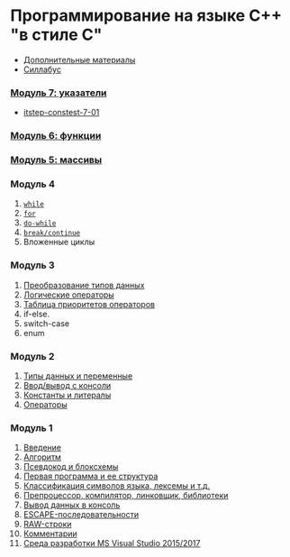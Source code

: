 # Программирование на языке C++ "в стиле C"

* [Дополнительные материалы](./appendix.md)
* [Силлабус](./syllabus.pdf)

### [Модуль 7: указатели](./module07)

* [itstep-constest-7-01](./homeworks/itstep_contest_7_01.md)

### [Модуль 6: функции](./module06)

### [Модуль 5: массивы](./module05)

### Модуль 4
1. [`while`](./module04/while.md)
2. [`for`](./module04/for.md)
3. [`do-while`](./module04/do-while.md)
4. [`break/continue`](./module04/break-continue.md)
5. Вложенные циклы

### Модуль 3
1. [Преобразование типов данных](module03/преобразование_типов.md)
2. [Логические операторы](module03/логические_операторы.md)
3. [Таблица приоритетов операторов](module03/таблица_приоритетов_операторов.md)
4. if-else.
5. switch-case
6. enum

### Модуль 2
1. [Типы данных и переменные](module02/типы_и_переменные.md)
2. [Ввод/вывод с консоли](module02/ввод_вывод_с_консоли.md)
3. [Константы и литералы](module02/константы_и_литералы.md)
4. [Операторы](module02/операторы.md)

### Модуль 1

1. [Введение](./module01/введение.md)
2. [Алгоритм](./module01/алгоритм.md)
2. [Псевдокод и блоксхемы](module01/псевдокод_и_блоксхемы.md) 
5. [Первая программа и ее структура](./module01/первая_программа.md)
6. [Классификация символов языка, лексемы и т.д.](http://cpp-cpp.blogspot.com/2013/10/c.html)
8. [Препроцессор, компилятор, линковщик, библиотеки](module01/библиотеки.md)
9. [Вывод данных в консоль](./module01/вывод_данных.md)
10. [ESCAPE-последовательности](module01/ESCAPE-последовательности.md)
11. [RAW-строки](module01/raw-строки.md)
12. [Комментарии](module01/комментарии.md)
4. [Среда разработки MS Visual Studio 2015/2017](./module01/вижуал_студио.md)
   
